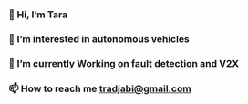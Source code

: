 ### 👋 Hi, I’m Tara
### 👀 I’m interested in autonomous vehicles
### 🌱 I’m currently Working on fault detection and V2X
### 📫 How to reach me tradjabi@gmail.com

<!--
**tradjabi/tradjabi** is a ✨ _special_ ✨ repository because its `README.md` (this file) appears on your GitHub profile.

Here are some ideas to get you started:

- 🔭 I’m currently working on ...
- 🌱 I’m currently learning ...
- 👯 I’m looking to collaborate on ...
- 🤔 I’m looking for help with ...
- 💬 Ask me about ...
- 📫 How to reach me: ...
- 😄 Pronouns: ...
- ⚡ Fun fact: ...
-->
